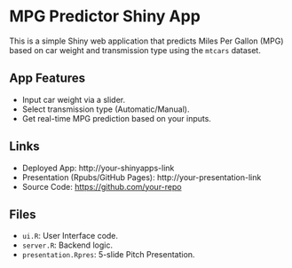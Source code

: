 # MPG Predictor Shiny App

This is a simple Shiny web application that predicts Miles Per Gallon (MPG) based on car weight and transmission type using the `mtcars` dataset.

## App Features
- Input car weight via a slider.
- Select transmission type (Automatic/Manual).
- Get real-time MPG prediction based on your inputs.

## Links
- Deployed App: http://your-shinyapps-link
- Presentation (Rpubs/GitHub Pages): http://your-presentation-link
- Source Code: https://github.com/your-repo

## Files
- `ui.R`: User Interface code.
- `server.R`: Backend logic.
- `presentation.Rpres`: 5-slide Pitch Presentation.
